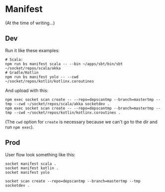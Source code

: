 # Manifest

(At the time of writing...)

## Dev

Run it like these examples:

```
# Scala:
npm run bs manifest scala -- --bin ~/apps/sbt/bin/sbt ~/socket/repos/scala/akka
# Gradle/Kotlin
npm run bs manifest yolo -- --cwd  ~/socket/repos/kotlin/kotlinx.coroutines
```

And upload with this:

```
npm exec socket scan create -- --repo=depscantmp --branch=mastertmp --tmp --cwd ~/socket/repos/scala/akka socketdev .
npm exec socket scan create -- --repo=depscantmp --branch=mastertmp --tmp --cwd ~/socket/repos/kotlin/kotlinx.coroutines .
```

(The `cwd` option for `create` is necessary because we can't go to the dir and run `npm exec`).

## Prod

User flow look something like this:

```
socket manifest scala .
socket manifest kotlin .
socket manifest yolo

socket scan create --repo=depscantmp --branch=mastertmp --tmp socketdev .
```
